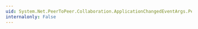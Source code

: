 ```yaml
---
uid: System.Net.PeerToPeer.Collaboration.ApplicationChangedEventArgs.PeerChangeType
internalonly: False
---
```


